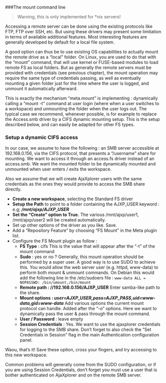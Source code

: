 ###The mount command line
> Warning, this is only implemented for *nix servers!

Accessing a remote server can be done using the existing protocols like FTP, FTP over SSH, etc. But using these drivers may present some limitation in terms of available additional features. Most interesting features are generally developed by default for a local file system.

A good option can thus be to use existing OS capabilities to actually mount the remote drive as a “local” folder. On Linux, you are used to do that with the “mount” command, that will use kernel or FUSE-based modules to load remote FS as local folders. But as generally the remote servers must be provided with credentials (see previous chapter), the mount operation may require the same type of credentials passing, as well as eventually mounting a given folder just for the time where the user is logged, and unmount it automatically afterward.

This is exactly the mechanism “meta.mount” is implementing : dynamically calling a “mount -t” command at user login (where when a user switches to a workspace) and unmounting the folder when the user logs out. The typical case we recommend, whenever possible, is for example to replace the Access.smb driver by a CIFS dynamic mounting setup. This is the setup described below, and can easily be adapted for other FS types.

### Setup a dynamic CIFS access
In our case, we assume to have the following : an SMB server accessible at 192.168.0.156, via the CIFS protocol, that presents a “/username” share for mounting. We want to access it through an access.fs driver instead of an access.smb. We want the mounted folder to be dynamically mounted and unmounted when user enters / exits the workspace.

Also we assume that we will create AjaXplorer users with the same credentials as the ones they would provide to access the SMB share directly.

+ **Create a new workspace**, selecting the Standard FS driver
+ **Setup the Path** to point to a folder containing the AJXP_USER keyword : e.g; **_/mnt/ajxp/AJXP_USER_**
+ **Set the “Create” option to True.** The various /mnt/ajxp/user1, /mnt/ajxp/user2 will be created automatically.
+ Set up other options of the driver as you like. Save.
+ Add a “Repository Feature” by choosing “FS Mount” in the Meta plugin list.
+ Configure the FS Mount plugin as follow :
	- **FS Type** : cifs
	This is the value that will appear after the “-t” of the mount command
	- **Sudo** : yes or no ?
	Generally, this mount operation should be performed by a super user. A good way is to use SUDO to achieve this. You would allow the web server user (e.g. httpd, www-data) to perform both mount & unmount commands. On Debian this would add the following line in the /etc/sudoers file :
	`www-data ALL = NOPASSWD: /bin/umount,/bin/mount`
	- **Remote path : //192.168.0.156/AJXP_USER**
	Enter samba-like path to the share.
	- **Mount options : _user=AJXP_USER,pass=AJXP_PASS,uid=www-data,gid=www-data_**
	Add various options the current mount protocol can handle. Added after the “-o” options. Here we want to dynamically pass the user & pass through the mount command.
	- **User / Password** : leave empty
	- **Session Credentials** : Yes.
	We want to use the ajaxplorer credentials for logging to the SMB share. Don’t forget to also check the “Set Credentials in Session” flag in the main Authentication configuration panel.
	
Waou, that’s it! Save these option, cross your fingers, and try accessing to this new workspace.

Common problems will generally come from the SUDO configuration, or if you are using Session Credentials, don’t forget you must use a user that is bother authenticated on AjaXplorer and on the remote SMB server.
